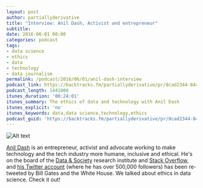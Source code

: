 ```yaml
---
layout: post
author: partiallyderivative
title: "Interview: Anil Dash, Activist and entrepreneur"
subtitle:
date: 2016-06-01 00:00
categories: podcast
tags:
- data science
- ethics
- data
- technology
- data journalism
permalink: /podcast/2016/06/01/anil-dash-interview
podcast_link: https://backtracks.fm/partiallyderivative/pr/8cad2344-8446-11e7-86c7-0e84392478bc/partially_derivative_anil_dash.mp3?s=1
podcast_length: 1441000
itunes_duration: '00:24:01'
itunes_summary: The ethics of data and technology with Anil Dash
itunes_explicit: 'no'
itunes_keywords: data,data science,technology,ethics
podcast_guid: 'https://backtracks.fm/partiallyderivative/pr/8cad2344-8446-11e7-86c7-0e84392478bc/partially_derivative_anil_dash.mp3?s=1'
---
```


![Alt text](http://farm4.static.flickr.com/3084/2444241185_7fdf6962bf.jpg)

[Anil Dash](http://anildash.com/) is an entrepreneur, activist and advocate working to make technology and the tech industry more humane, inclusive and ethical. He's on the board of the [Data & Society](http://www.datasociety.net/) research institute and [Stack Overflow](http://stackoverflow.com/), and [his Twitter account](https://twitter.com/anildash) (where he has over 500,000 followers) has been re-tweeted by Bill Gates and the White House. We talked about ethics in data science. Check it out!      

<div id="backtracks-player" data-bt-embed="https://player.backtracks.fm/partiallyderivative/partially-derivative/m/interview-anil-dash-activist-and-entrepreneur" data-bt-show-comments="false" data-bt-theme="light" data-bt-show-art-cover="true"></div><script>(function(p,l,a,y,e,r,s){if(p[y]) return;if(p[e]) return p[e]();s=l.createElement(a);l.head.appendChild((s.async=p[y]=true,s.src=r,s))}(window,document,"script","__btL","__btR","https://player.backtracks.fm/embedder.js"))</script>
